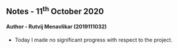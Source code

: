 ## Notes - 11<sup>th</sup> October 2020

#### Author - Rutvij Menavlikar (2019111032)

- Today I made no significant progress with respect to the project.